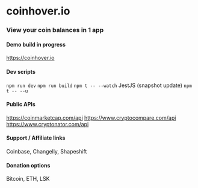 # coinhover.io
### View your coin balances in 1 app

#### Demo build in progress
https://coinhover.io

#### Dev scripts
`npm run dev`
`npm run build`
`npm t -- --watch` JestJS (snapshot update) `npm t -- --u`

#### Public APIs
https://coinmarketcap.com/api
https://www.cryptocompare.com/api
https://www.cryptonator.com/api

#### Support / Affiliate links
Coinbase, Changelly, Shapeshift

#### Donation options
Bitcoin, ETH, LSK